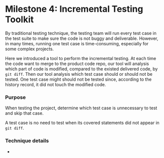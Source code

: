 # Milestone 4: Incremental Testing Toolkit

By traditional testing technique, the testing team will run every test case in the test suite to make sure the code is not buggy and deliverable.
However, in many times, running one test case is time-consuming, especially for some complex projects.

Here we introduced a tool to perform the incremental testing.  At each time the code want to merge to the product code repo, our tool will analysis which part of code is modified, compared to the existed delivered code, by `git diff`.  Then our tool analysis which test case should or should not be tested. One test case might should not be tested since, according to the history record, it did not touch the modified code.

### Purpose
When testing the project, determine which test case is unnecessary to test and skip that case. 

A test case is no need to test when its covered statements did not appear in `git diff`.

### Technique details


- 